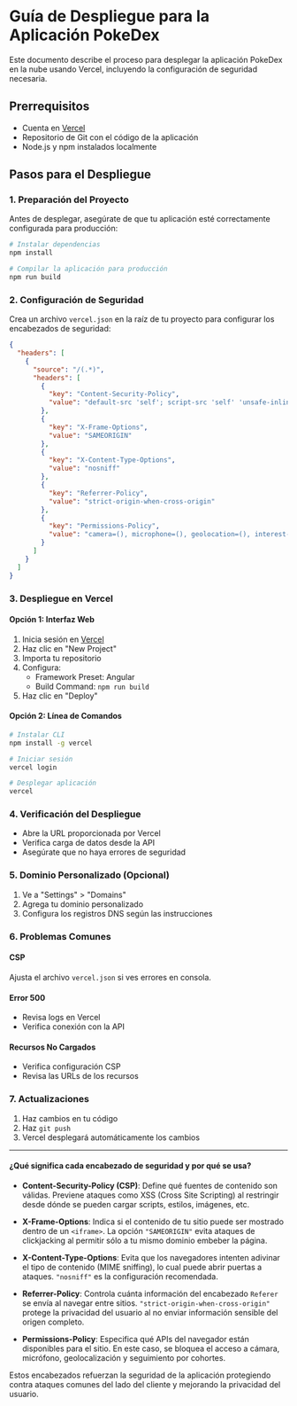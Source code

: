 # Guía de Despliegue para la Aplicación PokeDex

Este documento describe el proceso para desplegar la aplicación PokeDex en la nube usando Vercel, incluyendo la configuración de seguridad necesaria.

## Prerrequisitos

- Cuenta en [Vercel](https://vercel.com)
- Repositorio de Git con el código de la aplicación
- Node.js y npm instalados localmente

## Pasos para el Despliegue

### 1. Preparación del Proyecto

Antes de desplegar, asegúrate de que tu aplicación esté correctamente configurada para producción:

```bash
# Instalar dependencias
npm install

# Compilar la aplicación para producción
npm run build
```

### 2. Configuración de Seguridad

Crea un archivo `vercel.json` en la raíz de tu proyecto para configurar los encabezados de seguridad:

```json
{
  "headers": [
    {
      "source": "/(.*)",
      "headers": [
        {
          "key": "Content-Security-Policy",
          "value": "default-src 'self'; script-src 'self' 'unsafe-inline' 'unsafe-eval'; style-src 'self' 'unsafe-inline' https://fonts.googleapis.com https://fonts.gstatic.com; font-src 'self' https://fonts.googleapis.com https://fonts.gstatic.com; img-src 'self' data: https://raw.githubusercontent.com; connect-src 'self' https://beta.pokeapi.co; frame-src 'self'"
        },
        {
          "key": "X-Frame-Options",
          "value": "SAMEORIGIN"
        },
        {
          "key": "X-Content-Type-Options",
          "value": "nosniff"
        },
        {
          "key": "Referrer-Policy",
          "value": "strict-origin-when-cross-origin"
        },
        {
          "key": "Permissions-Policy",
          "value": "camera=(), microphone=(), geolocation=(), interest-cohort=()"
        }
      ]
    }
  ]
}
```

### 3. Despliegue en Vercel

#### Opción 1: Interfaz Web

1. Inicia sesión en [Vercel](https://vercel.com)
2. Haz clic en "New Project"
3. Importa tu repositorio
4. Configura:
   - Framework Preset: Angular
   - Build Command: `npm run build`
5. Haz clic en "Deploy"

#### Opción 2: Línea de Comandos

```bash
# Instalar CLI
npm install -g vercel

# Iniciar sesión
vercel login

# Desplegar aplicación
vercel
```

### 4. Verificación del Despliegue

- Abre la URL proporcionada por Vercel
- Verifica carga de datos desde la API
- Asegúrate que no haya errores de seguridad

### 5. Dominio Personalizado (Opcional)

1. Ve a "Settings" > "Domains"
2. Agrega tu dominio personalizado
3. Configura los registros DNS según las instrucciones

### 6. Problemas Comunes

#### CSP

Ajusta el archivo `vercel.json` si ves errores en consola.

#### Error 500

- Revisa logs en Vercel
- Verifica conexión con la API

#### Recursos No Cargados

- Verifica configuración CSP
- Revisa las URLs de los recursos

### 7. Actualizaciones

1. Haz cambios en tu código
2. Haz `git push`
3. Vercel desplegará automáticamente los cambios

---

#### ¿Qué significa cada encabezado de seguridad y por qué se usa?

- **Content-Security-Policy (CSP)**: Define qué fuentes de contenido son válidas. Previene ataques como XSS (Cross Site Scripting) al restringir desde dónde se pueden cargar scripts, estilos, imágenes, etc.

- **X-Frame-Options**: Indica si el contenido de tu sitio puede ser mostrado dentro de un `<iframe>`. La opción `"SAMEORIGIN"` evita ataques de clickjacking al permitir sólo a tu mismo dominio embeber la página.

- **X-Content-Type-Options**: Evita que los navegadores intenten adivinar el tipo de contenido (MIME sniffing), lo cual puede abrir puertas a ataques. `"nosniff"` es la configuración recomendada.

- **Referrer-Policy**: Controla cuánta información del encabezado `Referer` se envía al navegar entre sitios. `"strict-origin-when-cross-origin"` protege la privacidad del usuario al no enviar información sensible del origen completo.

- **Permissions-Policy**: Especifica qué APIs del navegador están disponibles para el sitio. En este caso, se bloquea el acceso a cámara, micrófono, geolocalización y seguimiento por cohortes.

Estos encabezados refuerzan la seguridad de la aplicación protegiendo contra ataques comunes del lado del cliente y mejorando la privacidad del usuario.